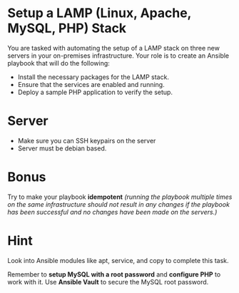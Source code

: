 # Setup a LAMP (Linux, Apache, MySQL, PHP) Stack
You are tasked with automating the setup of a LAMP stack on three new servers in your on-premises infrastructure.
Your role is to create an Ansible playbook that will do the following:

* Install the necessary packages for the LAMP stack.
* Ensure that the services are enabled and running.
* Deploy a sample PHP application to verify the setup.

# Server
* Make sure you can SSH keypairs on the server
* Server must be debian based.

# Bonus
Try to make your playbook **idempotent** 
*(running the playbook multiple times on the same infrastructure should not result in any changes if the playbook has been successful and no changes have been made on the servers.)*

# Hint
Look into Ansible modules like apt, service, and copy to complete this task. 

Remember to **setup MySQL with a root password** and **configure PHP** to work with it.
Use **Ansible Vault** to secure the MySQL root password.
